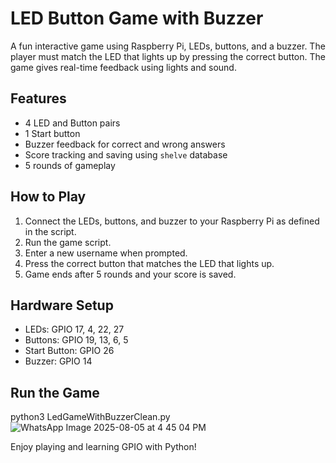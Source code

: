 # LED Button Game with Buzzer

A fun interactive game using Raspberry Pi, LEDs, buttons, and a buzzer. The player must match the LED that lights up by pressing the correct button. The game gives real-time feedback using lights and sound.

## Features

- 4 LED and Button pairs
- 1 Start button
- Buzzer feedback for correct and wrong answers
- Score tracking and saving using `shelve` database
- 5 rounds of gameplay

## How to Play

1. Connect the LEDs, buttons, and buzzer to your Raspberry Pi as defined in the script.
2. Run the game script.
3. Enter a new username when prompted.
4. Press the correct button that matches the LED that lights up.
5. Game ends after 5 rounds and your score is saved.

## Hardware Setup

- LEDs: GPIO 17, 4, 22, 27
- Buttons: GPIO 19, 13, 6, 5
- Start Button: GPIO 26
- Buzzer: GPIO 14

## Run the Game


python3 LedGameWithBuzzerClean.py
![WhatsApp Image 2025-08-05 at 4 45 04 PM](https://github.com/user-attachments/assets/a1c7be14-ef51-4286-98dd-d33195ee72ed)



Enjoy playing and learning GPIO with Python!
